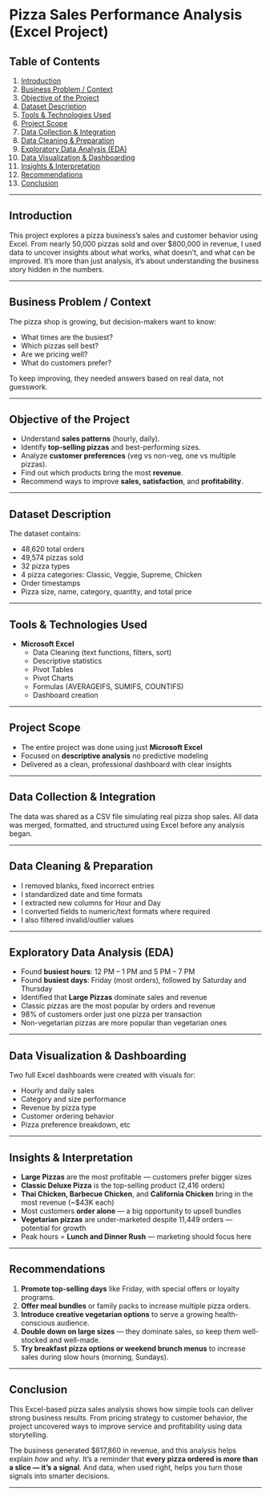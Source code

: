 # Pizza Sales Performance Analysis (Excel Project)

## Table of Contents
1. [Introduction](#introduction)  
2. [Business Problem / Context](#business-problem--context)  
3. [Objective of the Project](#objective-of-the-project)  
4. [Dataset Description](#dataset-description)  
5. [Tools & Technologies Used](#tools--technologies-used)  
6. [Project Scope](#project-scope)  
7. [Data Collection & Integration](#data-collection--integration)  
8. [Data Cleaning & Preparation](#data-cleaning--preparation)  
9. [Exploratory Data Analysis (EDA)](#exploratory-data-analysis-eda)  
10. [Data Visualization & Dashboarding](#data-visualization--dashboarding)  
11. [Insights & Interpretation](#insights--interpretation)  
12. [Recommendations](#recommendations)  
13. [Conclusion](#conclusion)

---

## Introduction

This project explores a pizza business’s sales and customer behavior using Excel. From nearly 50,000 pizzas sold and over $800,000 in revenue, I used data to uncover insights about what works, what doesn’t, and what can be improved. It’s more than just analysis, it’s about understanding the business story hidden in the numbers.

---

## Business Problem / Context

The pizza shop is growing, but decision-makers want to know:
- What times are the busiest?
- Which pizzas sell best?
- Are we pricing well?
- What do customers prefer?

To keep improving, they needed answers based on real data, not guesswork.

---

## Objective of the Project

- Understand **sales patterns** (hourly, daily).
- Identify **top-selling pizzas** and best-performing sizes.
- Analyze **customer preferences** (veg vs non-veg, one vs multiple pizzas).
- Find out which products bring the most **revenue**.
- Recommend ways to improve **sales, satisfaction**, and **profitability**.

---

## Dataset Description

The dataset contains:
- 48,620 total orders  
- 49,574 pizzas sold  
- 32 pizza types  
- 4 pizza categories: Classic, Veggie, Supreme, Chicken  
- Order timestamps  
- Pizza size, name, category, quantity, and total price

---

## Tools & Technologies Used

- **Microsoft Excel**
  - Data Cleaning (text functions, filters, sort)
  - Descriptive statistics
  - Pivot Tables
  - Pivot Charts
  - Formulas (AVERAGEIFS, SUMIFS, COUNTIFS)
  - Dashboard creation

---

## Project Scope

- The entire project was done using just **Microsoft Excel**
- Focused on **descriptive analysis** no predictive modeling
- Delivered as a clean, professional dashboard with clear insights

---

## Data Collection & Integration

The data was shared as a CSV file simulating real pizza shop sales. All data was merged, formatted, and structured using Excel before any analysis began.

---

## Data Cleaning & Preparation

- I removed blanks, fixed incorrect entries
- I standardized date and time formats
- I extracted new columns for Hour and Day
- I converted fields to numeric/text formats where required  
- I also filtered invalid/outlier values  

---

## Exploratory Data Analysis (EDA)

- Found **busiest hours**: 12 PM – 1 PM and 5 PM – 7 PM
- Found **busiest days**: Friday (most orders), followed by Saturday and Thursday
- Identified that **Large Pizzas** dominate sales and revenue
- Classic pizzas are the most popular by orders and revenue
- 98% of customers order just one pizza per transaction
- Non-vegetarian pizzas are more popular than vegetarian ones

---

## Data Visualization & Dashboarding

Two full Excel dashboards were created with visuals for:
- Hourly and daily sales
- Category and size performance
- Revenue by pizza type
- Customer ordering behavior
- Pizza preference breakdown, etc

---

## Insights & Interpretation

- **Large Pizzas** are the most profitable — customers prefer bigger sizes
- **Classic Deluxe Pizza** is the top-selling product (2,416 orders)
- **Thai Chicken, Barbecue Chicken**, and **California Chicken** bring in the most revenue (~$43K each)
- Most customers **order alone** — a big opportunity to upsell bundles
- **Vegetarian pizzas** are under-marketed despite 11,449 orders — potential for growth
- Peak hours = **Lunch and Dinner Rush** — marketing should focus here

---

## Recommendations

1. **Promote top-selling days** like Friday, with special offers or loyalty programs.
2. **Offer meal bundles** or family packs to increase multiple pizza orders.
3. **Introduce creative vegetarian options** to serve a growing health-conscious audience.
4. **Double down on large sizes** — they dominate sales, so keep them well-stocked and well-made.
5. **Try breakfast pizza options or weekend brunch menus** to increase sales during slow hours (morning, Sundays).

---

## Conclusion

This Excel-based pizza sales analysis shows how simple tools can deliver strong business results. From pricing strategy to customer behavior, the project uncovered ways to improve service and profitability using data storytelling.

The business generated $817,860 in revenue, and this analysis helps explain *how* and *why*. It’s a reminder that **every pizza ordered is more than a slice — it’s a signal**. And data, when used right, helps you turn those signals into smarter decisions.

---


